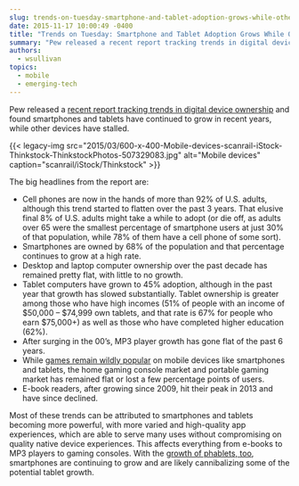 ```yaml
---
slug: trends-on-tuesday-smartphone-and-tablet-adoption-grows-while-other-digital-devices-slump
date: 2015-11-17 10:00:49 -0400
title: "Trends on Tuesday: Smartphone and Tablet Adoption Grows While Other Digital Devices Slump"
summary: "Pew released a recent report tracking trends in digital device ownership and found smartphones and tablets have continued to grow in recent years, while other devices have stalled."
authors:
  - wsullivan
topics:
  - mobile
  - emerging-tech
---
```


Pew released a [recent report tracking trends in digital device ownership](http://www.pewinternet.org/2015/10/29/technology-device-ownership-2015/) and found smartphones and tablets have continued to grow in recent years, while other devices have stalled.

{{< legacy-img src="2015/03/600-x-400-Mobile-devices-scanrail-iStock-Thinkstock-ThinkstockPhotos-507329083.jpg" alt="Mobile devices" caption="scanrail/iStock/Thinkstock" >}}

The big headlines from the report are:

- Cell phones are now in the hands of more than 92% of U.S. adults, although this trend started to flatten over the past 3 years. That elusive final 8% of U.S. adults might take a while to adopt (or die off, as adults over 65 were the smallest percentage of smartphone users at just 30% of that population, while 78% of them have a cell phone of some sort).
- Smartphones are owned by 68% of the population and that percentage continues to grow at a high rate.
- Desktop and laptop computer ownership over the past decade has remained pretty flat, with little to no growth.
- Tablet computers have grown to 45% adoption, although in the past year that growth has slowed substantially. Tablet ownership is greater among those who have high incomes (51% of people with an income of $50,000 &#8211; $74,999 own tablets, and that rate is 67% for people who earn $75,000+) as well as those who have completed higher education (62%).
- After surging in the 00’s, MP3 player growth has gone flat of the past 6 years.
- While [games remain wildly popular](https://digital.gov/2015/09/01/trends-on-tuesday-mobile-messaging-and-social-app-research-released/) on mobile devices like smartphones and tablets, the home gaming console market and portable gaming market has remained flat or lost a few percentage points of users.
- E-book readers, after growing since 2009, hit their peak in 2013 and have since declined.

Most of these trends can be attributed to smartphones and tablets becoming more powerful, with more varied and high-quality app experiences, which are able to serve many uses without compromising on quality native device experiences. This affects everything from e-books to MP3 players to gaming consoles. With the [growth of phablets, too](https://digital.gov/2014/11/04/trends-on-tuesday-phablets-to-top-tablets-in-2015/), smartphones are continuing to grow and are likely cannibalizing some of the potential tablet growth.
